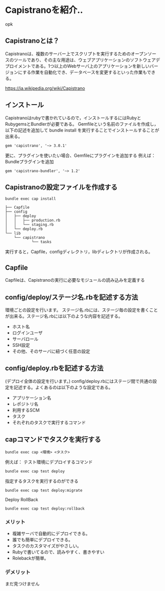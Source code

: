 # Capistranoを紹介..
opk
## Capistranoとは？
Capistranoは、複数のサーバー上でスクリプトを実行するためのオープンソースのツールであり、その主な用途は、ウェブアプリケーションのソフトウェアデプロイメントである。1つ以上のWebサーバ上のアプリケーションを新しいバージョンにする作業を自動化でき、データベースを変更するといった作業もできる。

https://ja.wikipedia.org/wiki/Capistrano

## インストール
Capistranoはrubyで書かれているので，インストールするにはRubyとRubygemsとBundlerが必要である。
Gemfileという名前のファイルを作成し，以下の記述を追加して bundle install を実行することでインストールすることが出来る。

```gem 'capistrano', '~> 3.0.1'```

更に、プラグインを使いたい場合、Gemfileにプラグインを追加する
例えば：Bundleプラグインを追加

```gem 'capistrano-bundler', '~> 1.2'```

## Capistranoの設定ファイルを作成する

```bundle exec cap install```

```
├── Capfile
├── config
│   ├── deploy
│   │   ├── production.rb
│   │   └── staging.rb
│   └── deploy.rb
└── lib
    └── capistrano
            └── tasks
```

実行すると，Capfile，configディレクトリ，libディレクトリが作成される。

## Capfile
Capfileは、Capistranoの実行に必要なモジュールの読み込みを定義する

## config/deploy/ステージ名.rbを記述する方法
環境ごとの設定を行います。
ステージ名.rbには、ステージ毎の設定を書くことが出来る。ステージ名.rbには以下のような内容を記述する。

  - ホスト名
  - ログインユーザ
  - サーバロール
  - SSH設定
  - その他、そのサーバに紐づく任意の設定


##  config/deploy.rbを記述する方法
(デプロイ全体の設定を行います。)
config/deploy.rbにはステージ間で共通の設定を記述する。よくあるのは以下のような設定である。

  - アプリケーション名
  - レポジトリ名
  - 利用するSCM
  - タスク
  - それぞれのタスクで実行するコマンド

## capコマンドでタスクを実行する  　

```bundle exec cap <環境> <タスク>```

例えば：
テスト環境にデプロイするコマンド

```bundle exec cap test deploy```

指定するタスクを実行するのができる

```bundle exec cap test deploy:migrate```

Deploy RollBack

```bundle exec cap test deploy:rollback```


### メリット

  - 複雑サーバで自動的にデプロイできる。
  - 誰でも簡単にデプロイできる。
  - タスクのカスタマイズがやさしい。
  - Rubyで書いてるので、読みやすく、書きやすい
  - Rolebackが簡単。

### デメリット
まだ見つけません
